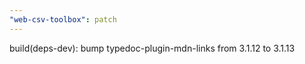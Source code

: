 ```yaml
---
"web-csv-toolbox": patch
---
```


build(deps-dev): bump typedoc-plugin-mdn-links from 3.1.12 to 3.1.13
